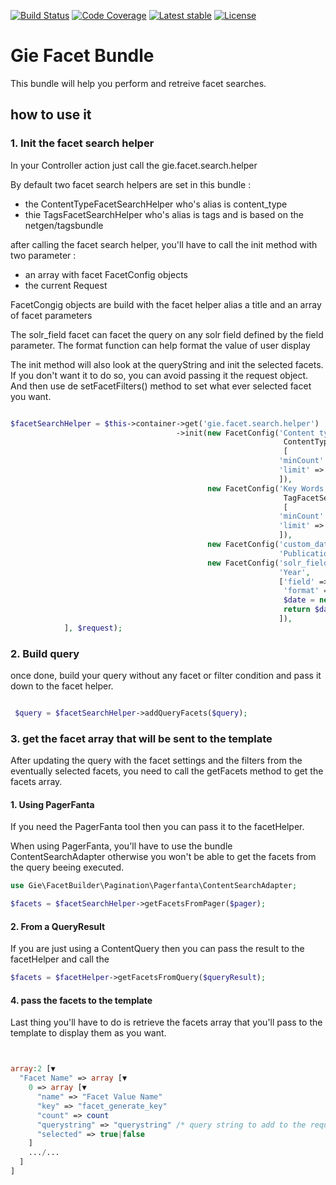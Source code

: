 
[![Build Status](https://img.shields.io/travis/jlchassaing/facetbundle.svg?style=flat-square)](https://travis-ci.org/jlchassaing/facetbundle)
[![Code Coverage](https://img.shields.io/codecov/c/github/jlchassaing/facetbundle.svg?style=flat-square)](https://codecov.io/gh/jlchassaing/facetbundle)
[![Latest stable](https://img.shields.io/packagist/v/jlchassaing/facetbundle.svg?style=flat-square)](https://packagist.org/packages/jlchassaing/facetbundle)
[![License](https://img.shields.io/packagist/l/jlchassaing/facetbundle.svg?style=flat-square)](https://packagist.org/packages/jlchassaing/facetbundle)


# Gie Facet Bundle

This bundle will help you perform and retreive facet searches.

## how to use it

### 1. Init the facet search helper
 
In your Controller action just call the gie.facet.search.helper

By default two facet search helpers are set in this bundle :
* the ContentTypeFacetSearchHelper who's alias is content_type 
* thie TagsFacetSearchHelper who's alias is tags and is based on the netgen/tagsbundle

after calling the facet search helper, you'll have to call the init method with two parameter :
* an array with facet FacetConfig objects 
* the current Request 

FacetCongig objects are build with the facet helper alias a title and an array of facet parameters

The solr_field facet can facet the query on any solr field defined by the field parameter.
The format function can help format the value of user display 

The init method will also look at the queryString and init the selected facets. If you don't want it to do so, you can avoid passing it the request object. And then use de setFacetFilters() method to set what ever selected facet you want. 

```php

$facetSearchHelper = $this->container->get('gie.facet.search.helper')
                                     ->init(new FacetConfig('Content types', 
                                                             ContentTypeFacetSearchHelper::class,
                                                             [
                                                            'minCount' => 2,
                                                            'limit' => 5,
                                                            ]),
                                            new FacetConfig('Key Words',
                                                             TagFacetSearchHelper::class,
                                                             [
                                                            'minCount' => 1,
                                                            'limit' => 5,
                                                            ]),
                                            new FacetConfig('custom_date',
                                                            'Publication date'),
                                            new FacetConfig('solr_field',
                                                            'Year',
                                                            ['field' => 'meta_year_date_dt',
                                                             'format' => function($value){
                                                             $date = new \DateTime($value);
                                                             return $date->format('Y');}
                                                            ]),
            ], $request);

```

### 2. Build query

once done, build your query without any facet or filter condition and pass it down to the facet helper.

````php

 $query = $facetSearchHelper->addQueryFacets($query);
````

### 3. get the facet array that will be sent to the template

After updating the query with the facet settings and the filters from the eventually selected facets, you need to call the getFacets method to get the facets array.

#### 1. Using PagerFanta

If you need the PagerFanta tool then you can pass it to the facetHelper.

When using PagerFanta, you'll have to use the bundle ContentSearchAdapter otherwise you won't be able to get the facets from the query beeing executed.

```php
use Gie\FacetBuilder\Pagination\Pagerfanta\ContentSearchAdapter;
```

```php
$facets = $facetSearchHelper->getFacetsFromPager($pager);
```

#### 2. From a QueryResult

If you are just using a ContentQuery then you can pass the result to the facetHelper and call the 

```php
$facets = $facetHelper->getFacetsFromQuery($queryResult);
```


#### 4. pass the facets to the template

Last thing you'll have to do is retrieve  the facets array that you'll pass to the template to display them as you want.

````php


array:2 [▼
  "Facet Name" => array [▼
    0 => array [▼
      "name" => "Facet Value Name"
      "key" => "facet_generate_key"
      "count" => count 
      "querystring" => "querystring" /* query string to add to the request */
      "selected" => true|false 
    ]
    .../...
  ]
]
````


